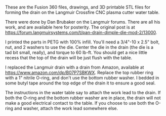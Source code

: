 These are the Fusion 360 files, drawings, and 3D printable STL files for
forming the drain on the Langmuir Crossfire CNC plasma cutter water table.

There were done by Dan Brubaker on the Langmuir forums. There are all his work,
and are available here for posterity.  The original post is at
https://forum.langmuirsystems.com/t/pan-drain-dimple-die-mod-2/13000.

I printed the parts in PETG with 100% infill. You'll need a 3/4"-10 x 2.5"
bolt, nut, and 2 washers to use the die. Center the die in the drain (the
die is a tad bit small, really), and torque to 60 lb-ft. You should get a
nice little recess that the top of the drain will be just flush with the
table.

I replaced the Langmuir drain with a drain from Amazon, available at
https://www.amazon.com/dp/B07P7SBKWX. Replace the top rubber ring with a 1"
nitrile O-ring, and don't use the bottom rubber washer. I bedded in some butyl
tape around the top edge of the drain it to ensure a good seal.

The instructions in the water table say to attach the work lead to the
drain. If both the O-ring and the bottom rubber washer are in place, the
drain will not make a good electrical contact to the table. If you choose
to use both the O-ring and washer, attach the work lead somewhere else.
